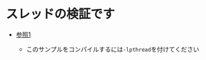 # スレッドの検証です

* [参照1](https://qiita.com/nsnonsugar/items/be8a066c6627ab5b052a)

  * このサンプルをコンパイルするには`-lpthread`を付けてください
